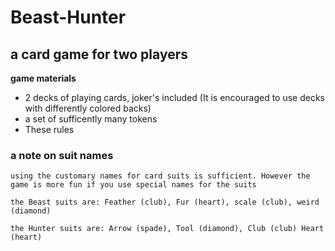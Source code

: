 # Beast-Hunter
## a card game for two players
__game materials__

- 2 decks of playing cards, joker's included (It is encouraged to use decks with differently colored backs)
- a set of sufficently many tokens
- These rules
	
### a note on suit names
	using the customary names for card suits is sufficient. However the game is more fun if you use special names for the suits
	
	the Beast suits are: Feather (club), Fur (heart), scale (club), weird (diamond)
	
	the Hunter suits are: Arrow (spade), Tool (diamond), Club (club) Heart (heart)

